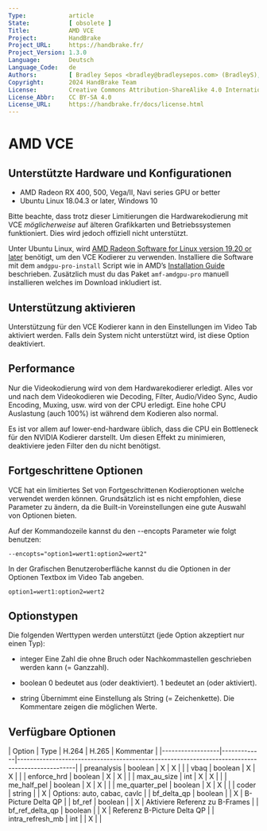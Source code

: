 ```yaml
---
Type:            article
State:           [ obsolete ]
Title:           AMD VCE
Project:         HandBrake
Project_URL:     https://handbrake.fr/
Project_Version: 1.3.0
Language:        Deutsch
Language_Code:   de
Authors:         [ Bradley Sepos <bradley@bradleysepos.com> (BradleyS), Scott (s55), Bernhard Rader ]
Copyright:       2024 HandBrake Team
License:         Creative Commons Attribution-ShareAlike 4.0 International
License_Abbr:    CC BY-SA 4.0
License_URL:     https://handbrake.fr/docs/license.html
---
```


AMD VCE
=======

## Unterstützte Hardware und Konfigurationen

- AMD Radeon RX 400, 500, Vega/II, Navi series GPU or better
- Ubuntu Linux 18.04.3 or later, Windows 10

Bitte beachte, dass trotz dieser Limitierungen die Hardwarekodierung mit VCE *möglicherweise* auf älteren Grafikkarten und Betriebssystemen funktioniert. Dies wird jedoch offiziell nicht unterstützt.

Unter Ubuntu Linux, wird [AMD Radeon Software for Linux version 19.20 or later](https://www.amd.com/en/support/kb/release-notes/rn-amdgpu-unified-linux) benötigt, um den VCE Kodierer zu verwenden. Installiere die Software mit dem `amdgpu-pro-install` Script wie in AMD’s [Installation Guide](https://amdgpu-install.readthedocs.io/en/latest/) beschrieben. Zusätzlich must du das Paket `amf-amdgpu-pro` manuell installieren welches im Download inkludiert ist.

## Unterstützung aktivieren

Unterstützung für den VCE Kodierer kann in den Einstellungen im Video Tab aktiviert werden. Falls dein System nicht unterstützt wird, ist diese Option deaktiviert.


## Performance

Nur die Videokodierung wird von dem Hardwarekodierer erledigt. Alles vor und nach dem Videokodieren wie Decoding, Filter, Audio/Video Sync, Audio Encoding, Muxing, usw. wird von der CPU erledigt. Eine hohe CPU Auslastung (auch 100%) ist während dem Kodieren also normal.

Es ist vor allem auf lower-end-hardware üblich, dass die CPU ein Bottleneck für den NVIDIA Kodierer darstellt. Um diesen Effekt zu minimieren, deaktiviere jeden Filter den du nicht benötigst.


## Fortgeschrittene Optionen

VCE hat ein limitiertes Set von Fortgeschrittenen Kodieroptionen welche verwendet werden können. Grundsätzlich ist es nicht empfohlen, diese Parameter zu ändern, da die Built-in Voreinstellungen eine gute Auswahl von Optionen bieten.

Auf der Kommandozeile kannst du den --encopts Parameter wie folgt benutzen:

    --encopts="option1=wert1:option2=wert2"

In der Grafischen Benutzeroberfläche kannst du die Optionen in der Optionen Textbox im Video Tab angeben.

    option1=wert1:option2=wert2


## Optionstypen

Die folgenden Werttypen werden unterstützt (jede Option akzeptiert nur einen Typ):

- integer
  Eine Zahl die ohne Bruch oder Nachkommastellen geschrieben werden kann (= Ganzzahl).

- boolean
  0 bedeutet aus (oder deaktiviert).
  1 bedeutet an (oder aktiviert).

- string
  Übernimmt eine Einstellung als String (= Zeichenkette). Die Kommentare zeigen die möglichen Werte.

## Verfügbare Optionen


| Option           | Type        | H.264 | H.265 | Kommentar                                                                      |
|------------------|-------------|------------------------------------------------------------------------------------------------|
| preanalysis      | boolean     |   X   |   X   |                                                                                |
| vbaq             | boolean     |   X   |   X   |                                                                                |
| enforce_hrd      | boolean     |   X   |   X   |                                                                                |
| max_au_size      | int         |   X   |   X   |                                                                                |
| me_half_pel      | boolean     |   X   |   X   |                                                                                |
| me_quarter_pel   | boolean     |   X   |   X   |                                                                                |
| coder            | string      |       |   X   | Options: auto, cabac, cavlc                                                    |
| bf_delta_qp      | boolean     |       |   X   | B-Picture Delta QP                                                             |
| bf_ref           | boolean     |       |   X   | Aktiviere Referenz zu B-Frames                                                 |
| bf_ref_delta_qp  | boolean     |       |   X   | Referenz B-Picture Delta QP                                                   |
| intra_refresh_mb | int         |       |   X   |                                                                                |
